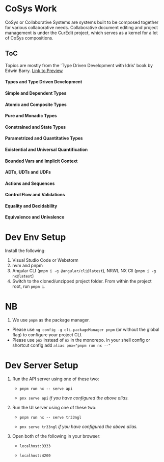 
# CoSys Work

CoSys or Collaborative Systems are systems built to be composed together for various collaborative needs. Collaborative document editing and project management is under the CurEdit project, which serves as a kernel for a lot of CoSys compositions.

## ToC

Topics are mostly from the 'Type Driven Development with Idris' book by Edwin Barry. [ Link to Preview ](https://livebook.manning.com/book/type-driven-development-with-idris/chapter-1/)

#### Types and Type Driven Development
#### Simple and Dependent Types
#### Atomic and Composite Types
#### Pure and Monadic Types
#### Constrained and State Types
#### Parametrized and Quantitative Types
#### Existential and Universal Quantification
#### Bounded Vars and Implicit Context
#### ADTs, UDTs and UDFs
#### Actions and Sequences
#### Control Flow and Validations
#### Equality and Decidability
#### Equivalence and Univalence

# Dev Env Setup

Install the following:

1. Visual Studio Code or Webstorm
2. nvm and pnpm
3. Angular CLI (`pnpm i -g @angular/cli@latest`), NRWL NX ClI (`pnpm i -g nx@latest`)
4. Switch to the cloned/unzipped project folder. From within the project root, run `pnpm i`.

# NB
1. We use `pnpm` as the package manager. 
  - Please use `ng config -g cli.packageManager pnpm` (or without the global flag) to configure your project CLI.
  - Please use `pnx` instead of `nx` in the monorepo. In your shell config or shortcut config add `alias pnx="pnpm run nx --"`

# Dev Server Setup

1. Run the API server using one of these two:
   
   * `pnpm run nx -- serve api`
   
   * `pnx serve api` *if you have configured the above alias.*
   
2. Run the UI server using one of these two:
   
   * `pnpm run nx -- serve tr33ngl` 
   
   * `pnx serve tr33ngl` *if you have configured the above alias.*

3. Open both of the following in your browser:
   
   * `localhost:3333`
     
   * `localhost:4200`
  
